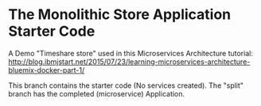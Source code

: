 # The Monolithic Store Application Starter Code

A Demo "Timeshare store" used in this Microservices Architecture tutorial: http://blog.ibmjstart.net/2015/07/23/learning-microservices-architecture-bluemix-docker-part-1/

This branch contains the starter code (No services created). The "split" branch has the completed (microservice) Application.
